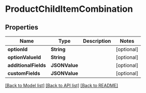 # ProductChildItemCombination

## Properties
Name | Type | Description | Notes
------------ | ------------- | ------------- | -------------
**optionId** | **String** |  | [optional] 
**optionValueId** | **String** |  | [optional] 
**additionalFields** | **JSONValue** |  | [optional] 
**customFields** | **JSONValue** |  | [optional] 

[[Back to Model list]](../README.md#documentation-for-models) [[Back to API list]](../README.md#documentation-for-api-endpoints) [[Back to README]](../README.md)


